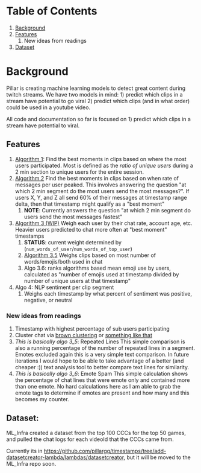 # Table of Contents
1. [Background](#background)
1. [Features](#features)
   1. New ideas from readings
3. [Dataset](#dataset)


# Background
Pillar is creating machine learning models to detect great content during twitch streams. We have two models in mind: 1) predict which clips in a stream have potential to go viral 2) predict which clips (and in what order) could be used in a youtube video. 

All code and documentation so far is focused on 1) predict which clips in a stream have potential to viral. 

## Features

1. [Algorithm 1](https://github.com/pomkos/twitch_chat_analysis/blob/reorganize_repo/algorithm_1.ipynb): Find the best moments in clips based on where the most users participated. Most is defined as the *ratio of unique users* during a 2 min section to unique users for the entire session.
1. [Algorithm 2](https://github.com/pomkos/twitch_chat_analysis/blob/reorganize_repo/algorithm_2.ipynb) Find the best moments in clips based on when rate of messages per user peaked. This involves answering the question "at which 2 min segment do the most users send the most messages?". If users X, Y, and Z all send 60% of their messages at timestamp range delta, then that timestamp might qualify as a "best moment"
   1. __NOTE__: Currently answers the question "at which 2 min segment do users send the most messages fastest"
1. [Algorithm 3 (WIP)](https://github.com/pomkos/twitch_chat_analysis/blob/reorganize_repo/algorithm_3.ipynb) Weigh each user by their chat rate, account age, etc. Heavier users predicted to chat more often at "best moment" timestamps 
   1. __STATUS__: current weight determined by (`num_words_of_user`/`num_words_of_top_user`)
   1. [Algorithm 3.5](https://github.com/pomkos/twitch_chat_analysis/blob/reorganize_repo/algorithm_3.5.ipynb) Weighs clips based on most number of words/emojis/both used in chat
   2. Algo 3.6: ranks algorithms based mean emoji use by users, calculated as "number of emojis used at timestamp divided by number of unique users at that timestamp"
4. Algo 4: NLP sentiment per clip segment
   1. Weighs each timestamp by what percent of sentiment was positive, negative, or neutral

### New ideas from readings

1. Timestamp with highest percentage of sub users participating
1. Cluster chat via [brown clustering](https://towardsdatascience.com/a-friendly-introduction-to-text-clustering-fa996bcefd04) or [something like that](https://www.researchgate.net/publication/320849253_Stream_Clustering_of_Chat_Messages_with_Applications_to_Twitch_Streams)
1. _This is basically algo 3_5_: Repeated Lines This simple comparison is also a running percentage of the number of repeated lines in a segment. Emotes excluded again this is a very simple text comparison. In future iterations I would hope to be able to take advantage of a better (and cheaper :)) text analysis tool to better compare text lines for similarity.
1. _This is basically algo 3_6_: Emote Spam This simple calculation shows the percentage of chat lines that were emote only and contained more than one emote. No hard calculations here as I am able to grab the emote tags to determine if emotes are present and how many and this becomes my counter.

## Dataset:

ML_Infra created a dataset from the top 100 CCCs for the top 50 games, and pulled the chat logs for each videoId that the CCCs came from. 

Currently its in https://github.com/pillargg/timestamps/tree/add-datasetcreator-lambda/lambdas/datasetcreator, but it will be moved to the ML_Infra repo soon. 
